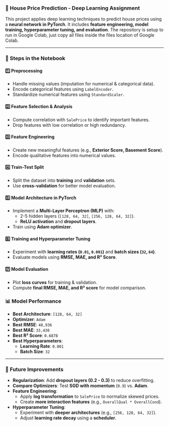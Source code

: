 ### 🏡 House Price Prediction - Deep Learning Assignment
This project applies deep learning techniques to predict house prices using a **neural network in PyTorch**. It includes **feature engineering, model training, hyperparameter tuning, and evaluation**. The repository is setup to run in Google Colab, just copy all files inside the files location of Google Colab.


---

### 📌 Steps in the Notebook
#### 1️⃣ **Preprocessing**
   - Handle missing values (imputation for numerical & categorical data).
   - Encode categorical features using `LabelEncoder`.
   - Standardize numerical features using `StandardScaler`.

#### 2️⃣ **Feature Selection & Analysis**
   - Compute correlation with `SalePrice` to identify important features.
   - Drop features with low correlation or high redundancy.

#### 3️⃣ **Feature Engineering**
   - Create new meaningful features (e.g., **Exterior Score, Basement Score**).
   - Encode qualitative features into numerical values.

#### 4️⃣ **Train-Test Split**
   - Split the dataset into **training** and **validation** sets.
   - Use **cross-validation** for better model evaluation.

#### 5️⃣ **Model Architecture in PyTorch**
   - Implement a **Multi-Layer Perceptron (MLP)** with:
     - 2-5 hidden layers (`[128, 64, 32]`, `[256, 128, 64, 32]`).
     - **ReLU activation** and **dropout layers**.
   - Train using **Adam optimizer**.

#### 6️⃣ **Training and Hyperparameter Tuning**
   - Experiment with **learning rates (`0.01`, `0.001`)** and **batch sizes (`32`, `64`)**.
   - Evaluate models using **RMSE, MAE, and R² Score**.

#### 7️⃣ **Model Evaluation**
   - Plot **loss curves** for training & validation.
   - Compute **final RMSE, MAE, and R² score** for model comparison.

### 📊 Model Performance
- **Best Architecture**: `[128, 64, 32]`
- **Optimizer**: `Adam`
- **Best RMSE**: `48,936`
- **Best MAE**: `33,430`
- **Best R² Score**: `0.6878`
- **Best Hyperparameters**:
  - **Learning Rate**: `0.001`
  - **Batch Size**: `32`
  
---

### 🔬 Future Improvements
- **Regularization**: Add **dropout layers (0.2 - 0.3)** to reduce overfitting.
- **Compare Optimizers**: Test **SGD with momentum** (`0.9`) vs. **Adam**.
- **Feature Engineering**:
  - Apply **log transformation** to `SalePrice` to normalize skewed prices.
  - Create **more interaction features** (e.g., `OverallQual * OverallCond`).
- **Hyperparameter Tuning**:
  - Experiment with **deeper architectures** (e.g., `[256, 128, 64, 32]`).
  - Adjust **learning rate decay** using a **scheduler**.



